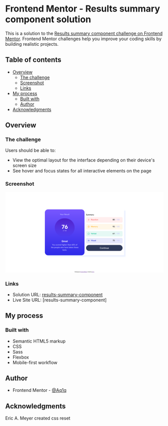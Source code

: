 # Frontend Mentor - Results summary component solution

This is a solution to the [Results summary component challenge on Frontend Mentor](https://www.frontendmentor.io/challenges/results-summary-component-CE_K6s0maV). Frontend Mentor challenges help you improve your coding skills by building realistic projects. 

## Table of contents

- [Overview](#overview)
  - [The challenge](#the-challenge)
  - [Screenshot](#screenshot)
  - [Links](#links)
- [My process](#my-process)
  - [Built with](#built-with)
  - [Author](#author)
- [Acknowledgments](#acknowledgments)
## Overview

### The challenge

Users should be able to:

- View the optimal layout for the interface depending on their device's screen size
- See hover and focus states for all interactive elements on the page

### Screenshot
![](./screenshot.png)

### Links

- Solution URL: [results-summary-component](https://github.com/Aq1q/results-summary-component)
- Live Site URL: [results-summary-component]

## My process

### Built with

- Semantic HTML5 markup
- CSS
- Sass
- Flexbox
- Mobile-first workflow

## Author

- Frontend Mentor - [@Aq1q](https://www.frontendmentor.io/profile/Aq1q)


## Acknowledgments

Eric A. Meyer created css reset